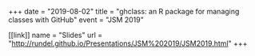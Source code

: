 +++
date = "2019-08-02"
title = "ghclass: an R package for managing classes with GitHub"
event = "JSM 2019"

[[link]]
name = "Slides"
url = "http://rundel.github.io/Presentations/JSM%202019/JSM2019.html"
+++
